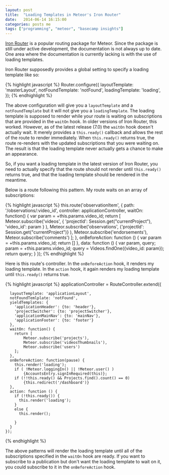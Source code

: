 ```yaml
---
layout: post
title:  "Loading Templates in Meteor's Iron Router"
date:   2014-06-14 16:15:00
categories: posts me
tags: ["programming", "meteor", "basecamp insights"]
---
```


[Iron Router](https://github.com/EventedMind/iron-router) is a popular routing package for Meteor.  Since the package is still under active development, the documentation is not always up to date.  One area where the documentation is currently lacking is with the use of loading templates.

Iron Router supposedly provides a global setting to specify a loading template like so:

{% highlight javascript %}
	Router.configure({
	  layoutTemplate: 'masterLayout',
	  notFoundTemplate: 'notFound',
	  loadingTemplate: 'loading',
	});
{% endhighlight %}

The above configuration will give you a `layoutTemplate` and a `notFoundTemplate` but it will not give you a `loadingTemplate`.  The loading template is supposed to render while your route is waiting on subscriptions that are provided in the `waitOn` hook.  In older versions of Iron Router, this worked.  However, as of the latest release (7.0) the `waitOn` hook doesn't actually wait.  It merely provides a `this.ready()` callback and allows the rest of the route to render immediately.  When `this.ready()` returns true, the route re-renders with the updated subscriptions that you were waiting on.  The result is that the loading template never actually gets a chance to make an appearance.

So, if you want a loading template in the latest version of Iron Router, you need to actually specify that the route should not render until `this.ready()` returns true, and that the loading template should be rendered in the meantime.

Below is a route following this pattern.  My route waits on an array of subscriptions:

{% highlight javascript %}
	   this.route('observationItem', {
		path: '/observations/:video_id',
		controller: applicationController,
		waitOn: function() {
		  var param = +this.params.video_id;
		  return [
		  	Meteor.subscribe('videos',
		  		{
		  		'projectId': Session.get("currentProject"),
		  		'video_id': param
		  		}
		  	),
		  	Meteor.subscribe('observations',
		  		{'projectId': Session.get("currentProject")}
		  	),
		  	Meteor.subscribe('endorsements'),
		  	Meteor.subscribe('comments')
		  ];
		},
		onBeforeAction: function () {
		  var param = +this.params.video_id;
		  return []
		},
		data: function () {
		  var param, query;
		  param = +this.params.video_id;
		  query = Videos.findOne({video_id: param});
		  return query;
		}
	  });
{% endhighlight %}

Here is this route's controller.  In the `onBeforeAction` hook, it renders my loading template.  In the `action` hook, it again renders my loading template until `this.ready()` returns true.

{% highlight javascript %}
	applicationController = RouteController.extend({

	  layoutTemplate: 'applicationLayout',
	  notFoundTemlplate: 'notFound',
	  yieldTemplates: {
		'applicationHeader': {to: 'header'},
		'projectSwitcher': {to: 'projectSwitcher'},
		'applicationMainNav': {to: 'mainNav'},
		'applicationFooter': {to: 'footer'}
	  },
	  waitOn: function() {
		return [
			Meteor.subscribe('projects'),
			Meteor.subscribe('videosThumbnails'),
			Meteor.subscribe('users')
		];
	  },
	  onBeforeAction: function(pause) {
		this.render('loading');
		if ( !Meteor.loggingIn() || !Meteor.user() )
			{AccountsEntry.signInRequired(this)};
		if (!!this.ready() && Projects.find().count() == 0)
			{this.redirect('/dashboard')}
	  },
	  action: function () {
		if (!this.ready()) {
		  this.render('loading');
		}
		else {
		  this.render();

		}
	  }
	});
{% endhighlight %}

The above patterns will render the loading template until all of the subscriptions specified in the `waitOn` hook are ready.  If you want to subscribe to a publication but don't want the loading template to wait on it, you could subscribe to it in the `onBeforeAction` hook.